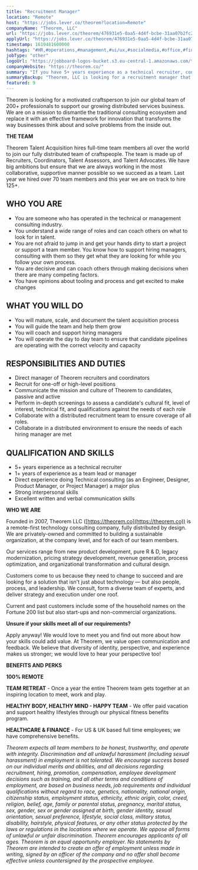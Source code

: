 ```yaml
---
title: "Recruitment Manager"
location: "Remote"
host: "https://jobs.lever.co/theorem?location=Remote"
companyName: "Theorem, LLC"
url: "https://jobs.lever.co/theorem/476931e5-0aa5-4d4f-bcbe-31aa07b2fc29"
applyUrl: "https://jobs.lever.co/theorem/476931e5-0aa5-4d4f-bcbe-31aa07b2fc29/apply"
timestamp: 1619481600000
hashtags: "#HR,#operations,#management,#ui/ux,#socialmedia,#office,#finance,#optimization"
jobType: "other"
logoUrl: "https://jobboard-logos-bucket.s3.eu-central-1.amazonaws.com/theorem-llc"
companyWebsite: "https://theorem.co/"
summary: "If you have 5+ years experience as a technical recruiter, consider applying to Theorem's job post for a new Recruitment Manager."
summaryBackup: "Theorem, LLC is looking for a recruitment manager that has experience in: #operations, #ui/ux, #management."
featured: 9
---
```


Theorem is looking for a motivated craftsperson to join our global team of 200+ professionals to support our growing distributed services business. We are on a mission to dismantle the traditional consulting ecosystem and replace it with an effective framework for innovation that transforms the way businesses think about and solve problems from the inside out.

**THE TEAM**

Theorem Talent Acquisition hires full-time team members all over the world to join our fully distributed team of craftspeople. The team is made up of Recruiters, Coordinators, Talent Assessors, and Talent Advocates. We have big ambitions but ensure that we are always working in the most collaborative, supportive manner possible so we succeed as a team. Last year we hired over 70 team members and this year we are on track to hire 125+.

## WHO YOU ARE

*   You are someone who has operated in the technical or management consulting industry. 
*   You understand a wide range of roles and can coach others on what to look for in talent. 
*   You are not afraid to jump in and get your hands dirty to start a project or support a team member. You know how to support hiring managers, consulting with them so they get what they are looking for while you follow your own process. 
*   You are decisive and can coach others through making decisions when there are many competing factors.
*   You have opinions about tooling and process and get excited to make changes

## WHAT YOU WILL DO

*   You will mature, scale, and document the talent acquisition process
*   You will guide the team and help them grow
*   You will coach and support hiring managers
*   You will operate the day to day team to ensure that candidate pipelines are operating with the correct velocity and capacity 

## RESPONSIBILITIES AND DUTIES

*   Direct manager of Theorem recruiters and coordinators
*   Recruit for one-off or high-level positions
*   Communicate the mission and culture of Theorem to candidates, passive and active
*   Perform in-depth screenings to assess a candidate's cultural fit, level of interest, technical fit, and qualifications against the needs of each role
*   Collaborate with a distributed recruitment team to ensure coverage of all roles.
*   Collaborate in a distributed environment to ensure the needs of each hiring manager are met

## QUALIFICATION AND SKILLS

*   5+ years experience as a technical recruiter
*   1+ years of experience as a team lead or manager
*   Direct experience doing Technical consulting (as an Engineer, Designer, Product Manager, or Project Manager) a major plus
*   Strong interpersonal skills
*   Excellent written and verbal communication skills

**WHO WE ARE**

Founded in 2007, Theorem LLC ([https://theorem.co](https://theorem.co)) is a remote-first technology consulting company, fully distributed by design. We are privately-owned and committed to building a sustainable organization, at the company level, and for each of our team members.

Our services range from new product development, pure R & D, legacy modernization, pricing strategy development, revenue generation, process optimization, and organizational transformation and cultural design.

Customers come to us because they need to change to succeed and are looking for a solution that isn't just about technology — but also people, process, and leadership. We consult, form a diverse team of experts, and deliver strategy and execution under one roof.

Current and past customers include some of the household names on the Fortune 200 list but also start-ups and non-commercial organizations.

**Unsure if your skills meet all of our requirements?**

Apply anyway! We would love to meet you and find out more about how your skills could add value. At Theorem, we value open communication and feedback. We believe that diversity of identity, perspective, and experience makes us stronger; we would love to hear your perspective too!

**BENEFITS AND PERKS**

**100% REMOTE**

**TEAM RETREAT** - Once a year the entire Theorem team gets together at an inspiring location to meet, work and play.

**HEALTHY BODY, HEALTHY MIND - HAPPY TEAM** - We offer paid vacation and support healthy lifestyles through our physical fitness benefits program.

**HEALTHCARE & FINANCE** \- For US & UK based full time employees; we have comprehensive benefits.

_Theorem expects all team members to be honest, trustworthy, and operate with integrity. Discrimination and all unlawful harassment (including sexual harassment) in employment is not tolerated. We encourage success based on our individual merits and abilities, and all decisions regarding recruitment, hiring, promotion, compensation, employee development decisions such as training, and all other terms and conditions of employment, are based on business needs, job requirements and individual qualifications without regard to race, genetics, nationality, national origin, citizenship status, employment status, ethnicity, ethnic origin, color, creed, religion, belief, age, family or parental status, pregnancy, marital status, sex, gender, sex or gender assigned at birth, gender identity, sexual orientation, sexual preference, lifestyle, social class, military status, disability, hairstyle, physical features, or any other status protected by the laws or regulations in the locations where we operate. We oppose all forms of unlawful or unfair discrimination. Theorem encourages applicants of all ages. Theorem is an equal opportunity employer. No statements by Theorem are intended to create an offer of employment unless made in writing, signed by an officer of the company and no offer shall become effective unless countersigned by the prospective employee._
